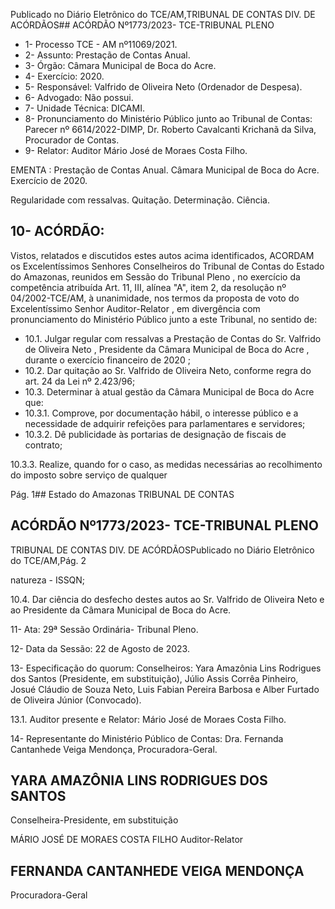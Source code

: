 Publicado  no  Diário  Eletrônico do TCE/AM,TRIBUNAL DE CONTAS DIV. DE ACÓRDÃOS## ACÓRDÃO Nº1773/2023- TCE-TRIBUNAL PLENO

- 1- Processo TCE - AM nº11069/2021.
- 2- Assunto: Prestação de Contas Anual.
- 3- Órgão: Câmara Municipal de Boca do Acre.
- 4- Exercício: 2020.
- 5- Responsável: Valfrido de Oliveira Neto (Ordenador de Despesa).
- 6- Advogado: Não possui.
- 7- Unidade Técnica: DICAMI.
- 8- Pronunciamento  do  Ministério  Público  junto  ao  Tribunal  de  Contas: Parecer  nº 6614/2022-DIMP, Dr. Roberto Cavalcanti Krichanã da Silva, Procurador de Contas.
- 9- Relator: Auditor Mário José de Moraes Costa Filho.

EMENTA : Prestação  de  Contas  Anual. Câmara Municipal de Boca do Acre. Exercício de 2020.

Regularidade com ressalvas. Quitação. Determinação. Ciência.

## 10-  ACÓRDÃO:

Vistos, relatados e discutidos estes autos acima identificados, ACORDAM os Excelentíssimos Senhores Conselheiros do Tribunal de Contas do Estado do Amazonas, reunidos em Sessão do Tribunal Pleno , no exercício da competência atribuída Art. 11, III, alínea  "A",  item  2,  da  resolução  nº  04/2002-TCE/AM, à  unanimidade, nos  termos  da proposta  de  voto  do  Excelentíssimo  Senhor  Auditor-Relator , em  divergência com pronunciamento do Ministério Público junto a este Tribunal, no sentido de:

- 10.1. Julgar regular com ressalvas a Prestação de Contas do Sr. Valfrido de Oliveira Neto , Presidente da Câmara Municipal de Boca do Acre , durante o exercício financeiro de 2020 ;
- 10.2. Dar  quitação ao Sr.  Valfrido  de  Oliveira  Neto, conforme  regra  do art. 24 da Lei nº 2.423/96;
- 10.3. Determinar à  atual  gestão  da Câmara Municipal de Boca do  Acre que:
- 10.3.1. Comprove, por documentação hábil, o interesse público e a necessidade de adquirir refeições para parlamentares e servidores;
- 10.3.2. Dê publicidade às portarias de designação de fiscais de contrato;

10.3.3. Realize, quando for o caso, as medidas necessárias ao recolhimento do imposto sobre serviço de qualquer

Pág. 1## Estado do Amazonas TRIBUNAL DE CONTAS

## ACÓRDÃO Nº1773/2023- TCE-TRIBUNAL PLENO

TRIBUNAL DE CONTAS DIV. DE ACÓRDÃOSPublicado  no  Diário  Eletrônico do TCE/AM,Pág. 2

natureza - ISSQN;

10.4. Dar  ciência do  desfecho  destes  autos  ao Sr.  Valfrido  de  Oliveira Neto e ao Presidente da Câmara Municipal de Boca do Acre.

11-  Ata: 29ª Sessão Ordinária- Tribunal Pleno.

12-  Data da Sessão: 22 de Agosto de 2023.

13-  Especificação  do  quorum: Conselheiros:  Yara  Amazônia  Lins  Rodrigues  dos Santos  (Presidente,  em  substituição),  Júlio  Assis  Corrêa  Pinheiro,  Josué  Cláudio  de Souza  Neto,  Luis Fabian  Pereira Barbosa  e  Alber Furtado de  Oliveira Júnior (Convocado).

13.1. Auditor presente e Relator: Mário José de Moraes Costa Filho.

14-  Representante do Ministério Público de Contas: Dra. Fernanda Cantanhede Veiga Mendonça, Procuradora-Geral.

## YARA AMAZÔNIA LINS RODRIGUES DOS SANTOS

Conselheira-Presidente, em substituição

MÁRIO JOSÉ DE MORAES COSTA FILHO Auditor-Relator

## FERNANDA CANTANHEDE VEIGA MENDONÇA

Procuradora-Geral
